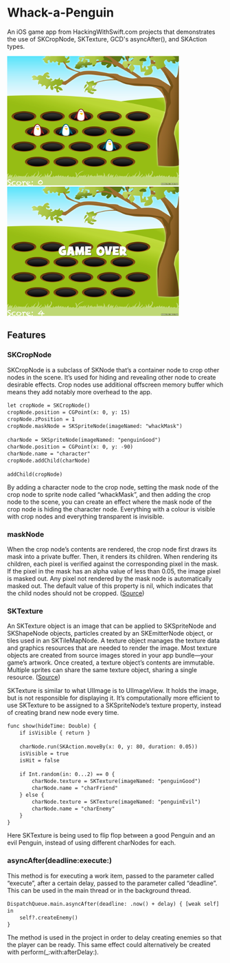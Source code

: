 # Whack-a-Penguin

An iOS game app from HackingWithSwift.com projects that demonstrates the use of SKCropNode, SKTexture, GCD's asyncAfter(), and SKAction types.

<img src="https://github.com/igibliss00/Whack-a-Penguin/blob/master/README_assets/1.png" width="400">

<img src="https://github.com/igibliss00/Whack-a-Penguin/blob/master/README_assets/2.png" width="400">

## Features

### SKCropNode

SKCropNode is a subclass of SKNode that’s a container node to crop other nodes in the scene.  It’s used for hiding and revealing other node to create desirable effects.  Crop nodes use additional offscreen memory buffer which means they add notably more overhead to the app.  

```
let cropNode = SKCropNode()
cropNode.position = CGPoint(x: 0, y: 15)
cropNode.zPosition = 1
cropNode.maskNode = SKSpriteNode(imageNamed: "whackMask")

charNode = SKSpriteNode(imageNamed: "penguinGood")
charNode.position = CGPoint(x: 0, y: -90)
charNode.name = "character"
cropNode.addChild(charNode)

addChild(cropNode)
```

By adding a character node to the crop node, setting the mask node of the crop node to sprite node called “whackMask”, and then adding the crop node to the scene, you can create an effect where the mask node of the crop node is hiding the character node.  Everything with a colour is visible with crop nodes and everything transparent is invisible. 


### maskNode

When the crop node’s contents are rendered, the crop node first draws its mask into a private buffer. Then, it renders its children. When rendering its children, each pixel is verified against the corresponding pixel in the mask. If the pixel in the mask has an alpha value of less than 0.05, the image pixel is masked out. Any pixel not rendered by the mask node is automatically masked out.
The default value of this property is nil, which indicates that the child nodes should not be cropped.
([Source](https://developer.apple.com/documentation/spritekit/skcropnode/1520449-masknode))


### SKTexture

An SKTexture object is an image that can be applied to SKSpriteNode and SKShapeNode objects, particles created by an SKEmitterNode object, or tiles used in an SKTileMapNode. A texture object manages the texture data and graphics resources that are needed to render the image. Most texture objects are created from source images stored in your app bundle—your game’s artwork. Once created, a texture object’s contents are immutable. Multiple sprites can share the same texture object, sharing a single resource. 
([Source](https://developer.apple.com/documentation/spritekit/sktexture))

SKTexture is similar to what UIImage is to UIImageView.  It holds the image, but is not responsible for displaying it.  It’s computationally more efficient to use SKTexture to be assigned to a SKSpriteNode’s texture property, instead of creating brand new node every time. 

```
func show(hideTime: Double) {
    if isVisible { return }

    charNode.run(SKAction.moveBy(x: 0, y: 80, duration: 0.05))
    isVisible = true
    isHit = false

    if Int.random(in: 0...2) == 0 {
        charNode.texture = SKTexture(imageNamed: "penguinGood")
        charNode.name = "charFriend"
    } else {
        charNode.texture = SKTexture(imageNamed: "penguinEvil")
        charNode.name = "charEnemy"
    }
}
```

Here SKTexture is being used to flip flop between a good Penguin and an evil Penguin, instead of using different charNodes for each.

### asyncAfter(deadline:execute:)

This method is for executing a work item, passed to the parameter called “execute”, after a certain delay, passed to the parameter called “deadline”.  This can be used in the main thread or in the background thread.

```
DispatchQueue.main.asyncAfter(deadline: .now() + delay) { [weak self] in
    self?.createEnemy()
}
```

The method is used in the project in order to delay creating enemies so that the player can be ready. This same effect could alternatively be created with perform(_:with:afterDelay:).
